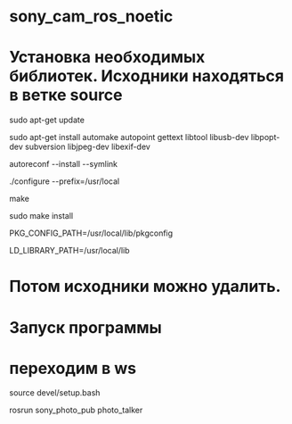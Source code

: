 # sony_cam_ros_noetic 
# Установка необходимых библиотек. Исходники находяться в ветке source

sudo apt-get update

sudo apt-get install automake autopoint gettext libtool libusb-dev libpopt-dev subversion libjpeg-dev libexif-dev

autoreconf --install --symlink

./configure --prefix=/usr/local

make

sudo make install

PKG_CONFIG_PATH=/usr/local/lib/pkgconfig

LD_LIBRARY_PATH=/usr/local/lib

# Потом исходники можно удалить.

# Запуск программы
# переходим в ws
source devel/setup.bash
 
rosrun sony_photo_pub photo_talker 
